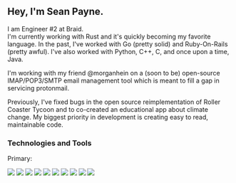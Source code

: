 ## Hey, I'm Sean Payne.

I am Engineer #2 at Braid.<br/>
I'm currently working with Rust and it's quickly becoming my favorite language. In the past, I've worked with Go (pretty solid) and Ruby-On-Rails (pretty awful). I've also worked with Python, C++, C, and once upon a time, Java.<br/>

I'm working with my friend @morganhein on a (soon to be) open-source IMAP/POP3/SMTP email management tool which is meant to fill a gap in servicing protonmail.

Previously, I've fixed bugs in the open source reimplementation of Roller Coaster Tycoon and to co-created an educational app about climate change. My biggest priority in development is creating easy to read, maintainable code.

### Technologies and Tools

Primary:

![](https://img.shields.io/badge/Code-Go-informational.svg?style=flat&logo=golang%2B%2B&logoColor=white&color=2bbc8a)
![](https://img.shields.io/badge/Code-C++-informational.svg?style=flat&logo=c%2B%2B&logoColor=white&color=2bbc8a)
![](https://img.shields.io/badge/Code-Ruby-informational.svg?style=flat&logo=ruby&logoColor=white&color=2bbc8a)
![](https://img.shields.io/badge/Code-Python-informational?style=flat&logo=python&logoColor=white&color=2bbc8a)
![](https://img.shields.io/badge/Code-Flask-informational?style=flat&logo=flask&logoColor=white&color=2bbc8a)
![](https://img.shields.io/badge/Code-Bootstrap-informational?style=flat&logo=bootstrap&logoColor=white&color=2bbc8a)
![](https://img.shields.io/badge/OS-iOS-informational?style=flat&logo=flask&logoColor=white&color=2bbc8a)
![](https://img.shields.io/badge/Tools-AWS-informational?style=flat&logo=amazonaws&logoColor=white&color=2bbc8a)
![](https://img.shields.io/badge/Tools-Docker-informational?style=flat&logo=docker&logoColor=white&color=2bbc8a)
![](https://img.shields.io/badge/Creative-Adobe-informational?style=flat&logo=adobe&logoColor=white&color=2bbc8a)
